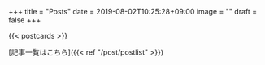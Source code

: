 +++
title =  "Posts"
date = 2019-08-02T10:25:28+09:00
image = ""
draft = false
+++

{{< postcards >}}

[記事一覧はこちら]({{< ref "/post/postlist" >}})
